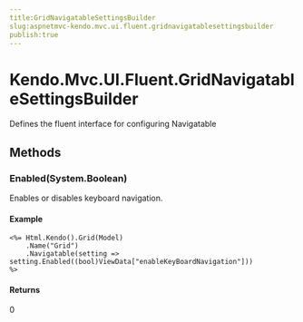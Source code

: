 ```yaml
---
title:GridNavigatableSettingsBuilder
slug:aspnetmvc-kendo.mvc.ui.fluent.gridnavigatablesettingsbuilder
publish:true
---
```


# Kendo.Mvc.UI.Fluent.GridNavigatableSettingsBuilder
Defines the fluent interface for configuring Navigatable



## Methods

### Enabled(System.Boolean)
Enables or disables keyboard navigation.

#### Example

    <%= Html.Kendo().Grid(Model)
        .Name("Grid")
        .Navigatable(setting => setting.Enabled((bool)ViewData["enableKeyBoardNavigation"]))
    %>
        



#### Returns
0



